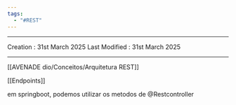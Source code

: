 ```yaml
---
tags:
  - "#REST"
---
```

---
Creation : 31st March 2025
Last Modified : 31st March 2025
___
[[AVENADE dio/Conceitos/Arquitetura REST]]

[[Endpoints]]

em springboot, podemos utilizar os metodos de @Restcontroller

